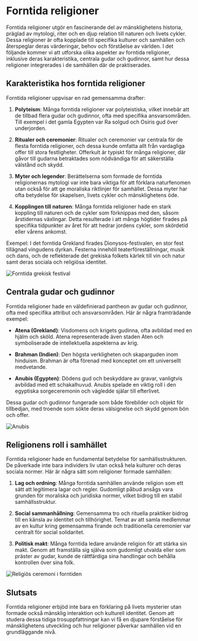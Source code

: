 # Forntida religioner

Forntida religioner utgör en fascinerande del av mänsklighetens historia, präglad av mytologi, riter och en djup relation till naturen och livets cykler. Dessa religioner är ofta kopplade till specifika kulturer och samhällen och återspeglar deras värderingar, behov och förståelse av världen. I det följande kommer vi att utforska olika aspekter av forntida religioner, inklusive deras karakteristika, centrala gudar och gudinnor, samt hur dessa religioner integrerades i de samhällen där de praktiserades.

## Karakteristika hos forntida religioner

Forntida religioner uppvisar en rad gemensamma drafter:

1. **Polyteism**: Många forntida religioner var polyteistiska, vilket innebär att de tillbad flera gudar och gudinnor, ofta med specifika ansvarsområden. Till exempel i det gamla Egypten var Ra solgud och Osiris gud över underjorden.

2. **Ritualer och ceremonier**: Ritualer och ceremonier var centrala för de flesta forntida religioner, och dessa kunde omfatta allt från vardagliga offer till stora festligheter. Offerkult är typiskt för många religioner, där gåvor till gudarna betraktades som nödvändiga för att säkerställa välstånd och skydd. 

3. **Myter och legender**: Berättelserna som formade de forntida religionernas mytologi var inte bara viktiga för att förklara naturfenomen utan också för att ge moraliska riktlinjer för samhället. Dessa myter har ofta betydelse för skapelsen, livets cykler och mänsklighetens öde. 

4. **Kopplingen till naturen**: Många forntida religioner hade en stark koppling till naturen och de cykler som förknippas med den, såsom årstidernas växlingar. Detta resulterade i att många högtider firades på specifika tidpunkter av året för att hedrar jordens cykler, som skördetid eller vårens ankomst.

Exempel: I det forntida Grekland firades Dionysos-festivalen, en stor fest tillägnad vingudens dyrkan. Festerna innehöll teaterföreställningar, musik och dans, och de reflekterade det grekiska folkets kärlek till vin och natur samt deras sociala och religiösa identitet.

![Forntida grekisk festival](https://example.com/forntida_grekisk_festival) 

## Centrala gudar och gudinnor

Forntida religioner hade en väldefinierad pantheon av gudar och gudinnor, ofta med specifika attribut och ansvarsområden. Här är några framträdande exempel:

- **Atena (Grekland)**: Visdomens och krigets gudinna, ofta avbildad med en hjälm och sköld. Atena representerade även staden Aten och symboliserade de intellektuella aspekterna av krig.
  
- **Brahman (Indien)**: Den högsta verkligheten och skaparguden inom hinduism. Brahman är ofta förenad med konceptet om ett universellt medvetande.

- **Anubis (Egypten)**: Dödens gud och beskyddare av gravar, vanligtvis avbildad med ett schakalhuvud. Anubis spelade en viktig roll i den egyptiska sorgeceremonin och vägledde själar till efterlivet.

Dessa gudar och gudinnor fungerade som både förebilder och objekt för tillbedjan, med troende som sökte deras välsignelse och skydd genom bön och offer.

![Anubis](https://example.com/anubis) 

## Religionens roll i samhället

Forntida religioner hade en fundamental betydelse för samhällsstrukturen. De påverkade inte bara individers liv utan också hela kulturer och deras sociala normer. Här är några sätt som religioner formade samhällen:

1. **Lag och ordning**: Många forntida samhällen använde religion som ett sätt att legitimera lagar och regler. Gudomligt påbud ansågs vara grunden för moraliska och juridiska normer, vilket bidrog till en stabil samhällsstruktur.

2. **Social sammanhållning**: Gemensamma tro och rituella praktiker bidrog till en känsla av identitet och tillhörighet. Temat av att samla medlemmar av en kultur kring gemensamma firande och traditionella ceremonier var centralt för social solidaritet.

3. **Politisk makt**: Många forntida ledare använde religion för att stärka sin makt. Genom att framställa sig själva som gudomligt utvalda eller som präster av gudar, kunde de rättfärdiga sina handlingar och behålla kontrollen över sina folk.

![Religiös ceremoni i forntiden](https://example.com/religios_ceremoni_forntid) 

## Slutsats

Forntida religioner erbjöd inte bara en förklaring på livets mysterier utan formade också mänsklig interaktion och kulturell identitet. Genom att studera dessa tidiga trosuppfattningar kan vi få en djupare förståelse för mänsklighetens utveckling och hur religioner påverkar samhällen vid en grundläggande nivå.